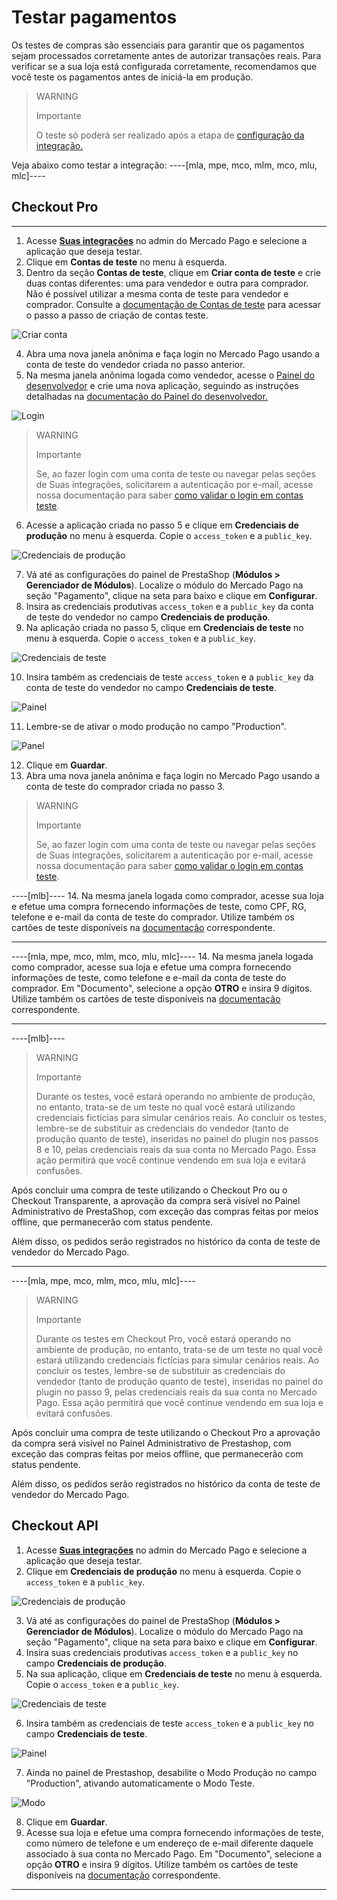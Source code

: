 # Testar pagamentos

Os testes de compras são essenciais para garantir que os pagamentos sejam processados corretamente antes de autorizar transações reais. Para verificar se a sua loja está configurada corretamente, recomendamos que você teste os pagamentos antes de iniciá-la em produção. 

> WARNING
> 
> Importante
>
> O teste só poderá ser realizado após a etapa de [configuração da integração.](/developers/pt/docs/prestashop/integration)

Veja abaixo como testar a integração:
----[mla, mpe, mco, mlm, mco, mlu, mlc]----
## Checkout Pro

------------
1. Acesse **[Suas integrações](https://www.mercadopago[FAKER][URL][DOMAIN]/developers/panel/app)** no admin do Mercado Pago e selecione a aplicação que deseja testar. 
2. Clique em **Contas de teste** no menu à esquerda.
3. Dentro da seção **Contas de teste**, clique em **Criar conta de teste** e crie duas contas diferentes: uma para vendedor e outra para comprador. Não é possível utilizar a mesma conta de teste para vendedor e comprador. Consulte a [documentação de Contas de teste](/developers/pt/docs/prestashop/additional-content/your-integrations/test/accounts) para acessar o passo a passo de criação de contas teste.

![Criar conta](/images/prestashop/test-create-account.gif)

4. Abra uma nova janela anônima e faça login no Mercado Pago usando a conta de teste do vendedor criada no passo anterior.
5. Na mesma janela anônima logada como vendedor, acesse o [Painel do desenvolvedor](https://www.mercadopago[FAKER][URL][DOMAIN]/developers/panel/app) e crie uma nova aplicação, seguindo as instruções detalhadas na [documentação do Painel do desenvolvedor.](/developers/pt/docs/prestashop/additional-content/your-integrations/dashboard)

![Login](/images/prestashop/test-login.gif)

> WARNING
>
> Importante
>
> Se, ao fazer login com uma conta de teste ou navegar pelas seções de Suas integrações, solicitarem a autenticação por e-mail, acesse nossa documentação para saber [como validar o login em contas teste](/developers/pt/docs/adobe-commerce/additional-content/your-integrations/test/accounts#bookmark_validar_login_com_usuarios_teste). 

6. Acesse a aplicação criada no passo 5 e clique em **Credenciais de produção** no menu à esquerda. Copie o `access_token` e a `public_key`.

![Credenciais de produção](/images/prestashop/test-prod-credentials.png)

7. Vá até as configurações do painel de PrestaShop (**Módulos > Gerenciador de Módulos**). Localize o módulo do Mercado Pago na seção "Pagamento", clique na seta para baixo e clique em **Configurar**.
8. Insira as credenciais produtivas `access_token` e a `public_key` da conta de teste do vendedor no campo **Credenciais de produção**.
9. Na aplicação criada no passo 5, clique em **Credenciais de teste** no menu à esquerda. Copie o `access_token` e a `public_key`.

![Credenciais de teste](/images/prestashop/test-test-credentials.png)

10. Insira também as credenciais de teste `access_token` e a `public_key` da conta de teste do vendedor no campo **Credenciais de teste**.

![Painel](/images/prestashop/test-prestashop-pt.png)

11. Lembre-se de ativar o modo produção no campo "Production".

![Panel](/images/prestashop/test-prestashop-modeprod-pt.png)

12. Clique em **Guardar**.
13. Abra uma nova janela anônima e faça login no Mercado Pago usando a conta de teste do comprador criada no passo 3.

> WARNING
>
> Importante
>
> Se, ao fazer login com uma conta de teste ou navegar pelas seções de Suas integrações, solicitarem a autenticação por e-mail, acesse nossa documentação para saber [como validar o login em contas teste](/developers/pt/docs/adobe-commerce/additional-content/your-integrations/test/accounts#bookmark_validar_login_com_usuarios_teste). 

----[mlb]----
14. Na mesma janela logada como comprador, acesse sua loja e efetue uma compra fornecendo informações de teste, como CPF, RG, telefone e e-mail da conta de teste do comprador. Utilize também os cartões de teste disponíveis na [documentação](/developers/pt/docs/prestashop/additional-content/your-integrations/test/cards) correspondente.

------------
----[mla, mpe, mco, mlm, mco, mlu, mlc]----
14. Na mesma janela logada como comprador, acesse sua loja e efetue uma compra fornecendo informações de teste, como telefone e e-mail da conta de teste do comprador. Em "Documento", selecione a opção **OTRO** e insira 9 dígitos. Utilize também os cartões de teste disponíveis na [documentação](/developers/pt/docs/prestashop/additional-content/your-integrations/test/cards) correspondente.

------------
----[mlb]----
> WARNING
> 
> Importante
>
> Durante os testes, você estará operando no ambiente de produção, no entanto, trata-se de um teste no qual você estará utilizando credenciais fictícias para simular cenários reais. Ao concluir os testes, lembre-se de substituir as credenciais do vendedor (tanto de produção quanto de teste), inseridas no painel do plugin nos passos 8 e 10, pelas credenciais reais da sua conta no Mercado Pago. Essa ação permitirá que você continue vendendo em sua loja e evitará confusões.

Após concluir uma compra de teste utilizando o Checkout Pro ou o Checkout Transparente, a aprovação da compra será visível no Painel Administrativo de PrestaShop, com exceção das compras feitas por meios offline, que permanecerão com status pendente.

Além disso, os pedidos serão registrados no histórico da conta de teste de vendedor do Mercado Pago.

------------
----[mla, mpe, mco, mlm, mco, mlu, mlc]----
> WARNING
> 
> Importante
>
> Durante os testes em Checkout Pro, você estará operando no ambiente de produção, no entanto, trata-se de um teste no qual você estará utilizando credenciais fictícias para simular cenários reais. Ao concluir os testes, lembre-se de substituir as credenciais do vendedor (tanto de produção quanto de teste), inseridas no painel do plugin no passo 9, pelas credenciais reais da sua conta no Mercado Pago. Essa ação permitirá que você continue vendendo em sua loja e evitará confusões.

Após concluir uma compra de teste utilizando o Checkout Pro a aprovação da compra será visível no Painel Administrativo de Prestashop, com exceção das compras feitas por meios offline, que permanecerão com status pendente.

Além disso, os pedidos serão registrados no histórico da conta de teste de vendedor do Mercado Pago.

## Checkout API

1. Acesse **[Suas integrações](https://www.mercadopago[FAKER][URL][DOMAIN]/developers/panel/app)** no admin do Mercado Pago e selecione a aplicação que deseja testar. 
2. Clique em **Credenciais de produção** no menu à esquerda. Copie o `access_token` e a `public_key`.

![Credenciais de produção](/images/prestashop/test-prod-credentials-api.png)

3. Vá até as configurações do painel de PrestaShop (**Módulos > Gerenciador de Módulos**). Localize o módulo do Mercado Pago na seção "Pagamento", clique na seta para baixo e clique em **Configurar**.
4. Insira suas credenciais produtivas `access_token` e a `public_key` no campo **Credenciais de produção**.
5. Na sua aplicação, clique em **Credenciais de teste** no menu à esquerda. Copie o `access_token` e a `public_key`.

![Credenciais de teste](/images/prestashop/test-test-credentials-api.png)

6. Insira também as credenciais de teste `access_token` e a `public_key` no campo **Credenciais de teste**.

![Painel](/images/prestashop/test-prestashop-pt.png)

7. Ainda no painel de Prestashop, desabilite o Modo Produção no campo "Production", ativando automaticamente o Modo Teste.

![Modo](/images/prestashop/test-prestashop-testmode-pt.png)

8. Clique em **Guardar**.
9. Acesse sua loja e efetue uma compra fornecendo informações de teste, como número de telefone e um endereço de e-mail diferente daquele associado à sua conta no Mercado Pago. Em "Documento", selecione a opção **OTRO** e insira 9 dígitos. Utilize também os cartões de teste disponíveis na [documentação](/developers/pt/docs/prestashop/additional-content/your-integrations/test/cards) correspondente.

------------